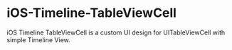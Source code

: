 # iOS-Timeline-TableViewCell

iOS Timeline TableViewCell is a custom UI design for UITableViewCell with simple Timeline View.

